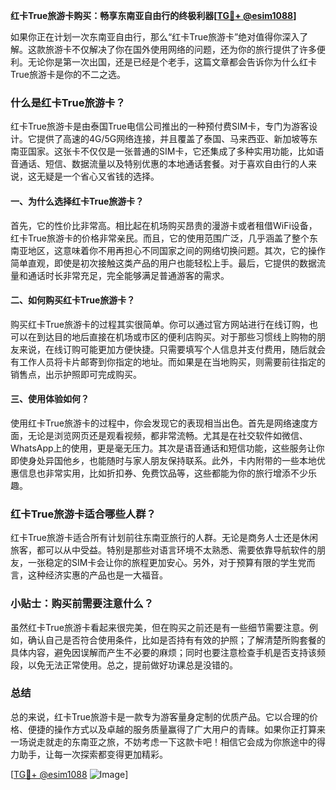 **红卡True旅游卡购买：畅享东南亚自由行的终极利器[[TG💪+ @esim1088](https://t.me/s/esim1088)]**

如果你正在计划一次东南亚自由行，那么“红卡True旅游卡”绝对值得你深入了解。这款旅游卡不仅解决了你在国外使用网络的问题，还为你的旅行提供了许多便利。无论你是第一次出国，还是已经是个老手，这篇文章都会告诉你为什么红卡True旅游卡是你的不二之选。

### 什么是红卡True旅游卡？

红卡True旅游卡是由泰国True电信公司推出的一种预付费SIM卡，专门为游客设计。它提供了高速的4G/5G网络连接，并且覆盖了泰国、马来西亚、新加坡等东南亚国家。这张卡不仅仅是一张普通的SIM卡，它还集成了多种实用功能，比如语音通话、短信、数据流量以及特别优惠的本地通话套餐。对于喜欢自由行的人来说，这无疑是一个省心又省钱的选择。

#### 一、为什么选择红卡True旅游卡？

首先，它的性价比非常高。相比起在机场购买昂贵的漫游卡或者租借WiFi设备，红卡True旅游卡的价格非常亲民。而且，它的使用范围广泛，几乎涵盖了整个东南亚地区，这意味着你不用再担心不同国家之间的网络切换问题。其次，它的操作简单直观，即使是初次接触这类产品的用户也能轻松上手。最后，它提供的数据流量和通话时长非常充足，完全能够满足普通游客的需求。

#### 二、如何购买红卡True旅游卡？

购买红卡True旅游卡的过程其实很简单。你可以通过官方网站进行在线订购，也可以在到达目的地后直接在机场或市区的便利店购买。对于那些习惯线上购物的朋友来说，在线订购可能更加方便快捷。只需要填写个人信息并支付费用，随后就会有工作人员将卡片邮寄到你指定的地址。而如果是在当地购买，则需要前往指定的销售点，出示护照即可完成购买。

#### 三、使用体验如何？

使用红卡True旅游卡的过程中，你会发现它的表现相当出色。首先是网络速度方面，无论是浏览网页还是观看视频，都非常流畅。尤其是在社交软件如微信、WhatsApp上的使用，更是毫无压力。其次是语音通话和短信功能，这些服务让你即使身处异国他乡，也能随时与家人朋友保持联系。此外，卡内附带的一些本地优惠信息也非常实用，比如折扣券、免费饮品等，这些都能为你的旅行增添不少乐趣。

### 红卡True旅游卡适合哪些人群？

红卡True旅游卡适合所有计划前往东南亚旅行的人群。无论是商务人士还是休闲旅客，都可以从中受益。特别是那些对语言环境不太熟悉、需要依靠导航软件的朋友，一张稳定的SIM卡会让你的旅程更加安心。另外，对于预算有限的学生党而言，这种经济实惠的产品也是一大福音。

### 小贴士：购买前需要注意什么？

虽然红卡True旅游卡看起来很完美，但在购买之前还是有一些细节需要注意。例如，确认自己是否符合使用条件，比如是否持有有效的护照；了解清楚所购套餐的具体内容，避免因误解而产生不必要的麻烦；同时也要注意检查手机是否支持该频段，以免无法正常使用。总之，提前做好功课总是没错的。

### 总结

总的来说，红卡True旅游卡是一款专为游客量身定制的优质产品。它以合理的价格、便捷的操作方式以及卓越的服务质量赢得了广大用户的青睐。如果你正打算来一场说走就走的东南亚之旅，不妨考虑一下这款卡吧！相信它会成为你旅途中的得力助手，让每一次探索都变得更加精彩。

[[TG💪+ @esim1088](https://t.me/s/esim1088) ![Image](https://i.postimg.cc/4NQfJmqS/Snipaste-2025-05-13-00-14-12.png)]